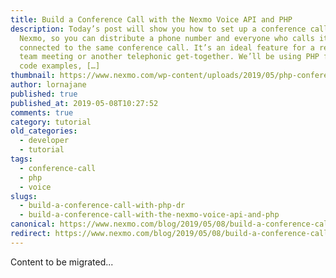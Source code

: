 ```yaml
---
title: Build a Conference Call with the Nexmo Voice API and PHP
description: Today’s post will show you how to set up a conference call using
  Nexmo, so you can distribute a phone number and everyone who calls it will be
  connected to the same conference call. It’s an ideal feature for a regular
  team meeting or another telephonic get-together. We’ll be using PHP for the
  code examples, […]
thumbnail: https://www.nexmo.com/wp-content/uploads/2019/05/php-conference-call-1.png
author: lornajane
published: true
published_at: 2019-05-08T10:27:52
comments: true
category: tutorial
old_categories:
  - developer
  - tutorial
tags:
  - conference-call
  - php
  - voice
slugs:
  - build-a-conference-call-with-php-dr
  - build-a-conference-call-with-the-nexmo-voice-api-and-php
canonical: https://www.nexmo.com/blog/2019/05/08/build-a-conference-call-with-php-dr
redirect: https://www.nexmo.com/blog/2019/05/08/build-a-conference-call-with-php-dr
---
```

Content to be migrated...